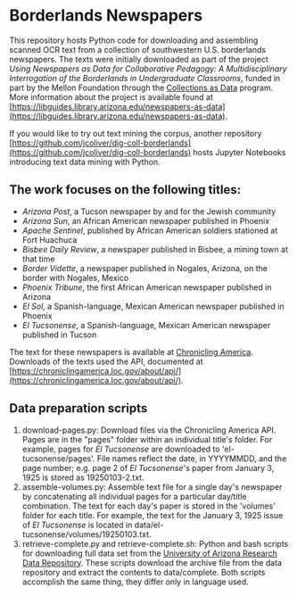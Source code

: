 # Borderlands Newspapers

This repository hosts Python code for downloading and assembling scanned OCR 
text from a collection of southwestern U.S. borderlands newspapers. The texts 
were initially downloaded as part of the project _Using Newspapers as Data for 
Collaborative Pedagogy: A Multidisciplinary Interrogation of the Borderlands in 
Undergraduate Classrooms_, funded in part by the Mellon Foundation through the 
[Collections as Data](https://collectionsasdata.github.io/part2whole/) program. 
More information about the project is available found at 
[https://libguides.library.arizona.edu/newspapers-as-data](https://libguides.library.arizona.edu/newspapers-as-data).

If you would like to try out text mining the corpus, another repository 
[https://github.com/jcoliver/dig-coll-borderlands](https://github.com/jcoliver/dig-coll-borderlands) 
hosts Jupyter Notebooks introducing text data mining with Python.

## The work focuses on the following titles:
+ _Arizona Post_, a Tucson newspaper by and for the Jewish community
+ _Arizona Sun_, an African American newspaper published in Phoenix
+ _Apache Sentinel_, published by African American soldiers stationed at Fort 
Huachuca
+ _Bisbee Daily Review_, a newspaper published in Bisbee, a mining town at that 
time
+ _Border Vidette_, a newspaper published in Nogales, Arizona, on the border 
with Nogales, Mexico
+ _Phoenix Tribune_, the first African American newspaper published in Arizona
+ _El Sol_, a Spanish-language, Mexican American newspaper published in Phoenix
+ _El Tucsonense_, a Spanish-language, Mexican American newspaper published in 
Tucson

The text for these newspapers is available at 
[Chronicling America](https://chroniclingamerica.loc.gov/newspapers/). 
Downloads of the texts used the API, documented at 
[https://chroniclingamerica.loc.gov/about/api/](https://chroniclingamerica.loc.gov/about/api/).

## Data preparation scripts
1. download-pages.py: Download files via the Chronicling America API. Pages are 
in the "pages" folder within an individual title's folder. For example, pages 
for _El Tucsonense_ are downloaded to 'el-tucsonense/pages'. File names reflect 
the date, in YYYYMMDD, and the page number; e.g. page 2 of _El Tucsonense_'s 
paper from January 3, 1925 is stored as 19250103-2.txt.
2. assemble-volumes.py: Assemble text file for a single day's newspaper by 
concatenating all individual pages for a particular day/title combination. The 
text for each day's paper is stored in the 'volumes' folder for each title. For 
example, the text for the January 3, 1925 issue of _El Tucsonense_ is located 
in data/el-tucsonense/volumes/19250103.txt.
3. retrieve-complete.py and retrieve-complete.sh: Python and bash scripts for 
downloading full data set from the 
[University of Arizona Research Data Repository](https://arizona.figshare.com/). 
These scripts download the archive file from the data repository and extract 
the contents to data/complete. Both scripts accomplish the same thing, they 
differ only in language used.
